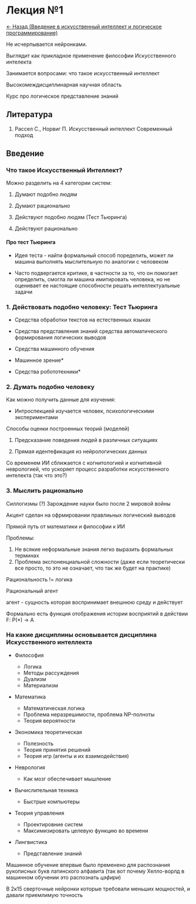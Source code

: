 # Лекция №1

[<- Назад (Введение в искусственный интеллект и логическое программирование)]()

Не исчерпывается нейронками.

Выглядит как прикладное применение философии Искусственного интелекта

Занимается вопросами: что такое искусственный интеллект

Высокомеждисциплинарная научная область

Курс про логическое представление знаний

## Литература

1. Рассел С., Норвиг П. Искусственный интеллект Современный подход

## Введение

### Что такое Искусственный Интеллект?

Можно разделить на 4 категории систем:

1. Думают подобно людям

2. Думают рационально

3. Действуют подобно людям (Тест Тьюринга)

4. Действуют рационально

#### Про тест Тьюринга

- Идея теста - найти формальный способ поределить, может ли машина выполнять мыслительную по аналогии с человеком

- Часто подвергается критике, в частности за то, что он помогает определить, смогла ли машина имитировать человека, но не оценивает ее настоящие способности решать интеллектуальные задачи

### 1. Действовать подобно человеку: Тест Тьюринга

- Средства обработки текстов на естественных языках

- Средства представления знаний
средства автоматического формирования логических выводов

- Средства машинного обучения

- Машинное зрение*

- Средства робототехники*

### 2. Думать подобно человеку

Как можно получить данные для изучения:

- Интроспекцией изучается человек, психологическими экспериментами

Способы оценки построенных теорий (моделей)

  1. Предсказание поведения людей в различных ситуациях

  2. Прямая идентефикация из нейрологических данных

Со временем ИИ сближается с когнитологией и когнитивной неврологией, что ускоряет процесс разработки искусственного интелекта (так что это?)

### 3. Мыслить рационально

Силлогизмы (?)
Зарождение науки было после 2 мировой войны

Акцент сделан на офрмировании правлиьных логический выводов

Прямой путь от математики и философии к ИИ

Проблемы:

1. Не всякие неформальные знания легко выразить формальных терминах
2. Проблема экспоненциальной сложности (даже если теоретически все просто, то это не означает, что так же будет на практике)

Рациональность != логика

Рациональный агент

агент - сущность которая воспринимает внешнюю среду и действует

Формально есть функция отображения истории восприятий в действии F: P(*) -> A

### На какие дисциплины основывается дисциплина Искусственного интеллекта

- Философия

  - Логика
  - Методы рассуждения
  - Дуализм
  - Материализм

- Математика

  - Математическая логика
  - Проблема неразрешимости, проблема NP-полноты
  - Теория вероятности

- Экономика теоретическая
  - Полезность
  - Теория принятия решений
  - Теория игр (агенты и их взаимодействия)

- Неврология
  - Как мозг обеспечивает мышление

- Вычислительная техника
  - Быстрые компьютеры

- Теория управления
  - Проектировние систем
  - Максимизировать целевую функцию во времени

- Лингвистика
  - Представление знаний

Машинное обучение впервые было пременено для распознания рукописных букв латинского алфавита (так вот почему Хелло-ворлд в машинном обучении это распознать *цэфири*)

В 2к15 сверточные нейронки которые требовали меньших мощностей, и давали приемлимую точность
